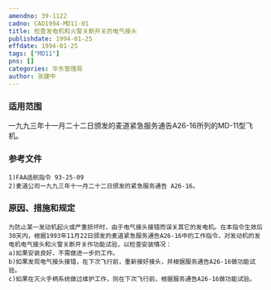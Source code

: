 ```yaml
---
amendno: 39-1122  
cadno: CAD1994-MD11-01  
title: 检查发电机和火警关断开关的电气接头  
publishdate: 1994-01-25  
effdate: 1994-01-25  
tags: ["MD11"]  
pns: []  
categories: 华东管理局  
author: 张建中  
---
```

  
### 适用范围  
一九九三年十一月二十二日颁发的麦道紧急服务通告A26-16所列的MD-11型飞机。  
  
<!--more-->  
### 参考文件  
    1)FAA适航指令 93-25-09  
    2)麦道公司一九九三年十一月二十二日颁发的紧急服务通告 A26-16。  
  
### 原因、措施和规定  
    为防止某一发动机起火或严重损坏时，由于电气接头接错而误关其它的发电机。在本指令生效后30天内，根据1993年11月22日颁发的麦道紧急服务通告A26-16中的工作指令，对发动机的发电机电气接头和火警关断开关作功能试验，以检查安装情况：  
    a)如果安装良好，不需做进一步的工作。  
    b)如果发现电气接头接错，在下次飞行前，重新接好接头，并根据服务通告A26-16做功能试验。  
    c)如果在灭火手柄系统做过维护工作，则在下次飞行前，根据服务通告A26-16做功能试验。  
  
        
